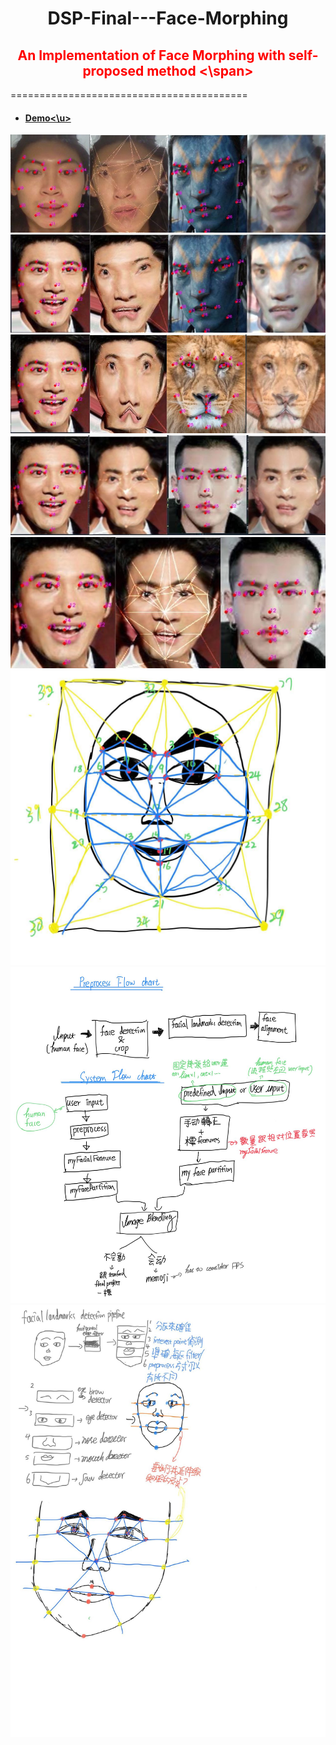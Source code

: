 # <center>DSP-Final---Face-Morphing<center>
## <center> <span style="color:red"> An Implementation of Face Morphing with self-proposed method <\span> <cneter>
=========================================
+ #### **<u>Demo<\u>**
![demo1](https://github.com/Andreew9504089/DSP-Final---Face-Morphing/blob/master/Demo%20Image/demo1.jpg)
![demo2](https://github.com/Andreew9504089/DSP-Final---Face-Morphing/blob/master/Demo%20Image/demo2.jpg)
![demo3](https://github.com/Andreew9504089/DSP-Final---Face-Morphing/blob/master/Demo%20Image/demo3.jpg)
![demo4](https://github.com/Andreew9504089/DSP-Final---Face-Morphing/blob/master/Demo%20Image/demo4.jpg)
![demo5](https://github.com/Andreew9504089/DSP-Final---Face-Morphing/blob/master/Demo%20Image/demo5.jpg)
![partition](https://github.com/Andreew9504089/DSP-Final---Face-Morphing/blob/master/Demo%20Image/partition.jpg)
![pipeline](https://github.com/Andreew9504089/DSP-Final---Face-Morphing/blob/master/Demo%20Image/pipeline.jpg)
![pipeline2](https://github.com/Andreew9504089/DSP-Final---Face-Morphing/blob/master/Demo%20Image/pipeline2.jpg)
